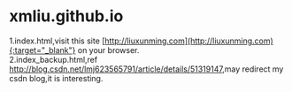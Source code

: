 # xmliu.github.io
1.index.html,visit this site [http://liuxunming.com](http://liuxunming.com){:target="_blank"} on your browser.<br>
2.index_backup.html,ref <http://blog.csdn.net/lmj623565791/article/details/51319147>,may redirect my csdn blog,it is interesting.
